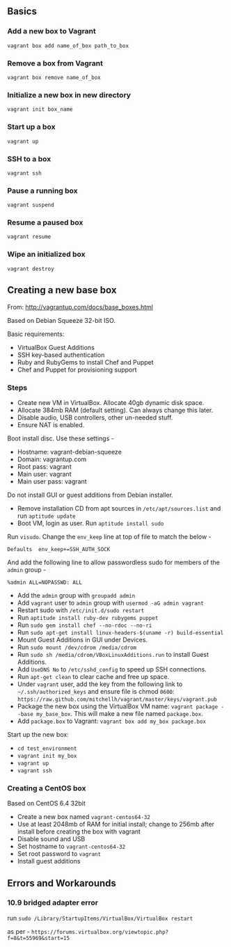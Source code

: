 ## Basics

### Add a new box to Vagrant

`vagrant box add name_of_box path_to_box`

### Remove a box from Vagrant

`vagrant box remove name_of_box`

### Initialize a new box in new directory

`vagrant init box_name`

### Start up a box

`vagrant up`

### SSH to a box

`vagrant ssh`

### Pause a running box

`vagrant suspend`

### Resume a paused box

`vagrant resume`

### Wipe an initialized box

`vagrant destroy`

## Creating a new base box

From: http://vagrantup.com/docs/base_boxes.html

Based on Debian Squeeze 32-bit ISO.

Basic requirements:

* VirtualBox Guest Additions
* SSH key-based authentication
* Ruby and RubyGems to install Chef and Puppet
* Chef and Puppet for provisioning support

### Steps

- Create new VM in VirtualBox. Allocate 40gb dynamic disk space.
- Allocate 384mb RAM (default setting). Can always change this later.
- Disable audio, USB controllers, other un-needed stuff.
- Ensure NAT is enabled.

Boot install disc. Use these settings -

* Hostname: vagrant-debian-squeeze
* Domain: vagrantup.com
* Root pass: vagrant
* Main user: vagrant
* Main user pass: vagrant

Do not install GUI or guest additions from Debian installer.

* Remove installation CD from apt sources in `/etc/apt/sources.list` and run `aptitude update`
* Boot VM, login as user. Run `aptitude install sudo`

Run `visudo`. Change the `env_keep` line at top of file to match the below -

`Defaults  env_keep+=SSH_AUTH_SOCK`

And add the following line to allow passwordless sudo for members of the `admin` group -

`%admin ALL=NOPASSWD: ALL`

- Add the `admin` group with `groupadd admin`
- Add `vagrant` user to `admin` group with `usermod -aG admin vagrant`
- Restart sudo with `/etc/init.d/sudo restart`
- Run `aptitude install ruby-dev rubygems puppet`
- Run `sudo gem install chef --no-rdoc --no-ri`
- Run `sudo apt-get install linux-headers-$(uname -r) build-essential`
- Mount Guest Additions in GUI under Devices.
- Run `sudo mount /dev/cdrom /media/cdrom`
- Run `sudo sh /media/cdrom/VBoxLinuxAdditions.run` to install Guest Additions.
- Add `UseDNS No` to `/etc/sshd_config` to speed up SSH connections.
- Run `apt-get clean` to clear cache and free up space.
- Under `vagrant` user, add the key from the following link to `~/.ssh/authorized_keys` and ensure file is chmod `0600`:
`https://raw.github.com/mitchellh/vagrant/master/keys/vagrant.pub`
- Package the new box using the VirtualBox VM name: `vagrant package --base my_base_box`. This will make a new file named `package.box`.
- Add `package.box` to Vagrant: `vagrant box add my_box package.box`

Start up the new box:

* `cd test_environment`
* `vagrant init my_box`
* `vagrant up`
* `vagrant ssh`

### Creating a CentOS box

Based on CentOS 6.4 32bit

- Create a new box named `vagrant-centos64-32`
- Use at least 2048mb of RAM for initial install; change to 256mb after install before creating the box with vagrant
- Disable sound and USB
- Set hostname to `vagrant-centos64-32`
- Set root password to `vagrant`
- Install guest additions

## Errors and Workarounds

### 10.9 bridged adapter error

run `sudo /Library/StartupItems/VirtualBox/VirtualBox restart`

as per - `https://forums.virtualbox.org/viewtopic.php?f=8&t=55969&start=15`
